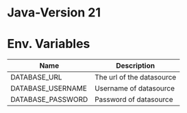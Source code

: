 # Java-Version 21

# Env. Variables

|Name|Description|
|-|-|
|DATABASE_URL|The url of the datasource|
|DATABASE_USERNAME|Username of datasource|
|DATABASE_PASSWORD|Password of datasource|
